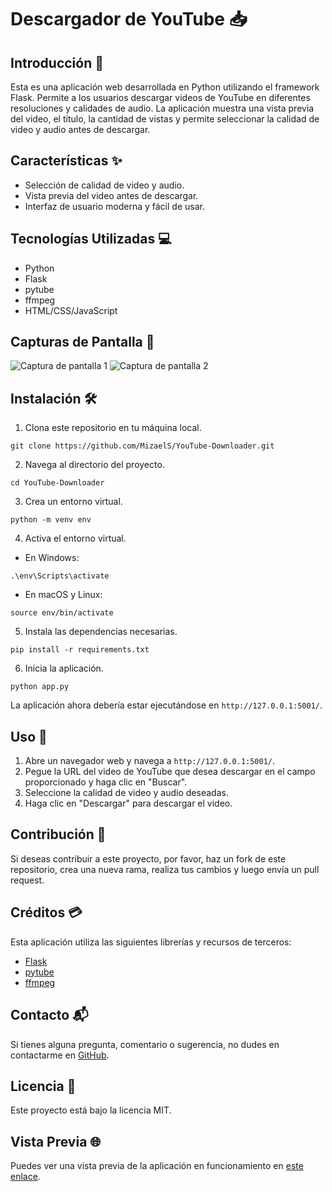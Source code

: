 # Descargador de YouTube 📥

## Introducción 🌟

Esta es una aplicación web desarrollada en Python utilizando el framework Flask. Permite a los usuarios descargar videos de YouTube en diferentes resoluciones y calidades de audio. La aplicación muestra una vista previa del video, el título, la cantidad de vistas y permite seleccionar la calidad de video y audio antes de descargar.

## Características ✨

- Selección de calidad de video y audio.
- Vista previa del video antes de descargar.
- Interfaz de usuario moderna y fácil de usar.

## Tecnologías Utilizadas 💻

- Python
- Flask
- pytube
- ffmpeg
- HTML/CSS/JavaScript

## Capturas de Pantalla 📸

![Captura de pantalla 1](https://cdn.teramont.net/u/u8rYO7.png)
![Captura de pantalla 2](https://cdn.teramont.net/u/K1b5vp.png)

## Instalación 🛠️

1. Clona este repositorio en tu máquina local.

```
git clone https://github.com/MizaelS/YouTube-Downloader.git
```

2. Navega al directorio del proyecto.

```
cd YouTube-Downloader
```

3. Crea un entorno virtual.

```
python -m venv env
```

4. Activa el entorno virtual.

- En Windows:

```
.\env\Scripts\activate
```

- En macOS y Linux:

```
source env/bin/activate
```

5. Instala las dependencias necesarias.

```
pip install -r requirements.txt
```

6. Inicia la aplicación.

```
python app.py
```

La aplicación ahora debería estar ejecutándose en `http://127.0.0.1:5001/`.

## Uso 🚀

1. Abre un navegador web y navega a `http://127.0.0.1:5001/`.
2. Pegue la URL del video de YouTube que desea descargar en el campo proporcionado y haga clic en "Buscar".
3. Seleccione la calidad de video y audio deseadas.
4. Haga clic en "Descargar" para descargar el video.

## Contribución 🤝

Si deseas contribuir a este proyecto, por favor, haz un fork de este repositorio, crea una nueva rama, realiza tus cambios y luego envía un pull request.

## Créditos 💳

Esta aplicación utiliza las siguientes librerías y recursos de terceros:

- [Flask](https://flask.palletsprojects.com/en/2.0.x/)
- [pytube](https://pytube.io/en/latest/)
- [ffmpeg](https://ffmpeg.org/)

## Contacto 📬

Si tienes alguna pregunta, comentario o sugerencia, no dudes en contactarme en [GitHub](https://github.com/MizaelS).

## Licencia 📜

Este proyecto está bajo la licencia MIT.

## Vista Previa 🌐

Puedes ver una vista previa de la aplicación en funcionamiento en [este enlace](http://198.251.82.48:5001/).
